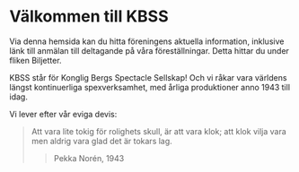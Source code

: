 # Välkommen till KBSS

Via denna hemsida kan du hitta föreningens aktuella information, inklusive länk till anmälan till deltagande på våra föreställningar. Detta hittar du under fliken Biljetter.

KBSS står för Konglig Bergs Spectacle Sellskap! Och vi råkar vara världens längst kontinuerliga spexverksamhet, med årliga produktioner anno 1943 till idag.

Vi lever efter vår eviga devis:
>Att vara lite tokig för rolighets skull, är att vara klok;
>att klok vilja vara men aldrig vara glad det är tokars lag.
>> Pekka Norén, 1943